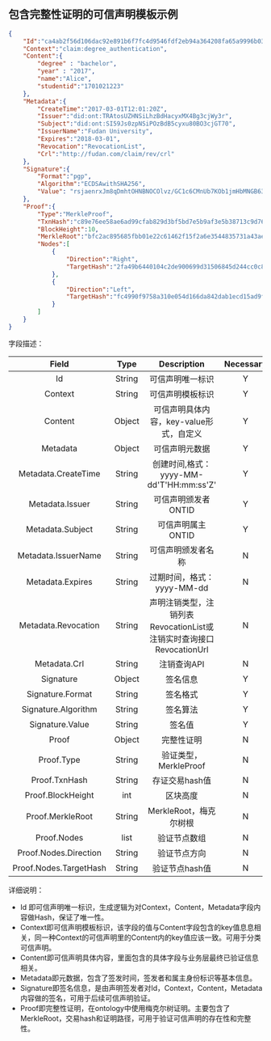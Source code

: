 ## 包含完整性证明的可信声明模板示例

```json
{
	"Id":"ca4ab2f56d106dac92e891b6f7fc4d9546fdf2eb94a364208fa65a9996b03ba0",
	"Context":"claim:degree_authentication",
	"Content":{
		"degree" : "bachelor",
		"year" : "2017",
		"name":"Alice",
		"studentid":"1701021223"
	},
	"Metadata":{
		"CreateTime":"2017-03-01T12:01:20Z",
		"Issuer":"did:ont:TRAtosUZHNSiLhzBdHacyxMX4Bg3cjWy3r",
		"Subject":"did:ont:SI59Js0zpNSiPOzBdB5cyxu80BO3cjGT70",
		"IssuerName":"Fudan University",
		"Expires":"2018-03-01",
		"Revocation":"RevocationList",
		"Crl":"http://fudan.com/claim/rev/crl"
	},
	"Signature":{
		"Format":"pgp",
		"Algorithm":"ECDSAwithSHA256",
		"Value": "rsjaenrxJm8qDmhtOHNBNOCOlvz/GC1c6CMnUb7KOb1jmHbMNGB63VXhtKflwSggyu1cVBK14/0t7qELqIrNmQ=="
	},
	"Proof":{
		"Type":"MerkleProof",
		"TxnHash":"c89e76ee58ae6ad99cfab829d3bf5bd7e5b9af3e5b38713c9d76ef2dcba2c8e0",
		"BlockHeight":10,
		"MerkleRoot":"bfc2ac895685fbb01e22c61462f15f2a6e3544835731a43ae0cba82255a9f904",
		"Nodes":[
			{
				"Direction":"Right",
				"TargetHash":"2fa49b6440104c2de900699d31506845d244cc0c8c36a2fffb019ee7c0c6e2f6"
			},
			{
				"Direction":"Left",
				"TargetHash":"fc4990f9758a310e054d166da842dab1ecd15ad9f8f0122ec71946f20ae964a4"
			}
		]
	}
}
```

字段描述：

| Field     |     Type |   Description   | Necessary|
| :--------------: | :--------:| :------: |:------: |
|    Id|   String|  可信声明唯一标识  |Y|
|    Context|   String|  可信声明模板标识  |Y|
|    Content|   Object|  可信声明具体内容，key-value形式，自定义  |Y|
|    Metadata|   Object|  可信声明元数据  |Y|
|    Metadata.CreateTime|   String|  创建时间,格式：yyyy-MM-dd'T'HH:mm:ss'Z'  |Y|
|    Metadata.Issuer|   String|  可信声明颁发者ONTID  |Y|
|    Metadata.Subject|   String|  可信声明属主ONTID  |Y|
|    Metadata.IssuerName|   String|  可信声明颁发者名称  |N|
|    Metadata.Expires|   String|  过期时间，格式：yyyy-MM-dd  |N|
|    Metadata.Revocation|   String|  声明注销类型，注销列表RevocationList或注销实时查询接口RevocationUrl  |N|
|    Metadata.Crl|   String|  注销查询API|N|
|    Signature|   Object |  签名信息  |Y|
|    Signature.Format|   String |  签名格式  |Y|
|    Signature.Algorithm|   String |  签名算法  |Y|
|    Signature.Value|   String |  签名值  |Y|
|    Proof|   Object |  完整性证明  |N|
|    Proof.Type|   String |  验证类型，MerkleProof  |N|
|    Proof.TxnHash|   String |  存证交易hash值  |N|
|    Proof.BlockHeight|   int|  区块高度  |N|
|    Proof.MerkleRoot|   String |  MerkleRoot，梅克尔树根  |N|
|    Proof.Nodes|   list |  验证节点数组  |N|
|    Proof.Nodes.Direction|   String |  验证节点方向  |N|
|    Proof.Nodes.TargetHash|   String |  验证节点hash值  |N|


详细说明：
- Id 即可信声明唯一标识，生成逻辑为对Context，Content，Metadata字段内容做Hash，保证了唯一性。
- Context即可信声明模板标识，该字段的值与Content字段包含的key值息息相关，同一种Context的可信声明里的Content内的key值应该一致。可用于分类可信声明。
- Content即可信声明具体内容，里面包含的具体字段与业务层最终已验证信息相关。
- Metadata即元数据，包含了签发时间，签发者和属主身份标识等基本信息。
- Signature即签名信息，是由声明签发者对Id，Context，Content，Metadata内容做的签名，可用于后续可信声明验证。
- Proof即完整性证明，在ontology中使用梅克尔树证明。主要包含了MerkleRoot，交易hash和证明路径，可用于验证可信声明的存在性和完整性。